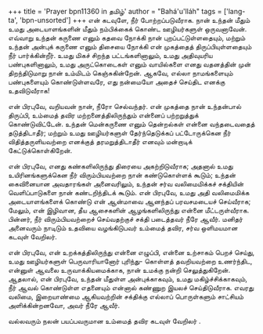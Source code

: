 +++
title = 'Prayer bpn11360 in தமிழ்'
author = "Bahá'u'lláh"
tags = ['lang-ta', 'bpn-unsorted']
+++
என் கடவுளே, நீர் போற்றப்படுவீராக. நான் உந்தன் மீதும் உமது அடையாளங்களின் மீதும் நம்பிக்கைக் கொண்ட ஊழியர்களுள் ஒருவனாவேன்.  எவ்வாறு உந்தன் கருணை எனும் கதவை நோக்கி நான் புறப்பட்டுள்ளதையும், மற்றும் உந்தன் அன்புக் கருணை எனும் திசையை நோக்கி என் முகத்தைத் திருப்பியுள்ளதையும் நீர்  பார்க்கின்றீர். உமது  மிகச் சிறந்த பட்டங்களினாலும், உமது  அதிவுயரிய பண்புகளினாலும், உமது  அருட்கொடைகள் எனும் வாயில்களை எனது வதனத்தின் முன் திறந்திடுமாறு நான் உம்மிடம்  கெஞ்சுகின்றேன். ஆகவே, எல்லா நாமங்களையும் பண்புகளையும் கொண்டுள்ளவரே, எது நன்மையோ அதைச் செய்திட எனக்கு உதவிடுவீராக!

என் பிரபுவே, வறியவன் நான், நீரோ  செல்வந்தர். என் முகத்தை நான் உந்தன்பால்  திருப்பி, உம்மைத்  தவிர மற்றனைத்திலிருந்தும் என்னைப் பற்றறுத்துக் கொண்டுவிட்டேன். உந்தன்  மென்கருணை எனும் தென்றல்கள் என்னை  வந்தடைவதைத் தடுத்திடாதீர்; மற்றும் உமது  ஊழியர்களுள் தேர்ந்தெடுக்கப் பட்டோருக்கென நீர்  விதித்தருளியவற்றை எனக்குத் தரமறுத்திடாதீர் எனவும் மன்றாடிக் கேட்டுக்கொள்கிறேன்.

என் பிரபுவே, எனது கண்களிலிருந்து திரையை அகற்றிடுவீராக; அதனால் உமது  உயிரினங்களுக்கென நீர் விரும்பியவற்றை நான் கண்டுகொள்ளக் கூடும்; உந்தன் கைவினையான அவதாரங்கள் அனைவரிலும், உந்தன் சர்வ வலிமைமிக்கச் சக்தியின் வெளிப்பாடுகளை நான் கண்டறிந்திடக் கூடும். என் பிரபுவே, உமது அதி வலிமைமிக்க அடையாளங்களைக் கொண்டு என் ஆன்மாவை ஆனந்தப் பரவசமடையச் செய்வீராக; மேலும், என் இழிவான, தீய ஆசைகளின் ஆழங்களிலிருந்து என்னை மீட்டருள்வீராக. பின்னர், நீர்  விரும்பியவற்றைச் செய்வதற்குச் சக்தி படைத்தவர் நீரே ஆவீர். மனிதர் அனைவரும் நாடிடும் உதவியை வழங்கிடுபவர் உம்மைத்  தவிர, சர்வ ஒளிமயமான கடவுள் வேறிலர்.

என் பிரபுவே, என் உறக்கத்திலிருந்து என்னை எழுப்பி, என்னை உற்சாகம் பெறச் செய்து, உமது  ஊழியர்களுள்  பெருவாரியானோர் புரிந்து- கொள்ளத் தவறியவற்றை உணர்ந்திட, என்னுள் ஆவலை உருவாக்கியமைக்காக, நான் உமக்கு நன்றி செலுத்துகிறேன். ஆதலால், என் பிரபுவே, உந்தன் மீதுள்ள அன்புக்காகவும், உமது  மகிழ்ச்சிக்காகவும், நீர் ஆவல் கொண்டுள்ள எதனையும் என்னால் கண்ணுற இயலச் செய்திடுவீராக.  எவரது வலிமை, இறையாண்மை ஆகியவற்றின் சக்திக்கு எல்லாப் பொருள்களும் சாட்சியம் அளிக்கின்றனவோ, அவர் நீரே ஆவீர். 

வல்லவரும் நலன் பயப்பவருமான உம்மைத்  தவிர கடவுள் வேறிலர் .
